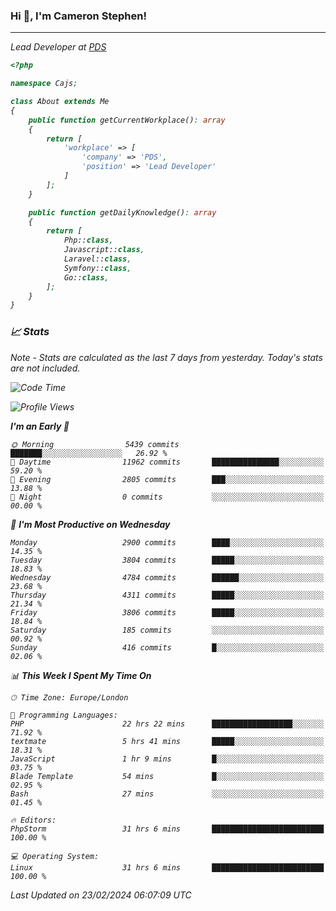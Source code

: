 ### Hi 👋, I'm Cameron Stephen!
<hr>
<p><em>Lead Developer at <a href="https://prindatasolutions.co.uk">PDS</a></p>


```php
<?php

namespace Cajs;

class About extends Me
{
    public function getCurrentWorkplace(): array
    {
        return [
            'workplace' => [
                'company' => 'PDS',
                'position' => 'Lead Developer'
            ]
        ];
    }

    public function getDailyKnowledge(): array
    {
        return [
            Php::class,
            Javascript::class,
            Laravel::class,
            Symfony::class,
            Go::class,
        ];
    }
}
```

### 📈 Stats
<p><em>Note - Stats are calculated as the last 7 days from yesterday. Today's stats are not included.</em></p>


<!--START_SECTION:waka-->
![Code Time](http://img.shields.io/badge/Code%20Time-3%2C693%20hrs%204%20mins-blue)

![Profile Views](http://img.shields.io/badge/Profile%20Views-0-blue)

**I'm an Early 🐤** 

```text
🌞 Morning                5439 commits        ███████░░░░░░░░░░░░░░░░░░   26.92 % 
🌆 Daytime                11962 commits       ███████████████░░░░░░░░░░   59.20 % 
🌃 Evening                2805 commits        ███░░░░░░░░░░░░░░░░░░░░░░   13.88 % 
🌙 Night                  0 commits           ░░░░░░░░░░░░░░░░░░░░░░░░░   00.00 % 
```
📅 **I'm Most Productive on Wednesday** 

```text
Monday                   2900 commits        ████░░░░░░░░░░░░░░░░░░░░░   14.35 % 
Tuesday                  3804 commits        █████░░░░░░░░░░░░░░░░░░░░   18.83 % 
Wednesday                4784 commits        ██████░░░░░░░░░░░░░░░░░░░   23.68 % 
Thursday                 4311 commits        █████░░░░░░░░░░░░░░░░░░░░   21.34 % 
Friday                   3806 commits        █████░░░░░░░░░░░░░░░░░░░░   18.84 % 
Saturday                 185 commits         ░░░░░░░░░░░░░░░░░░░░░░░░░   00.92 % 
Sunday                   416 commits         █░░░░░░░░░░░░░░░░░░░░░░░░   02.06 % 
```


📊 **This Week I Spent My Time On** 

```text
🕑︎ Time Zone: Europe/London

💬 Programming Languages: 
PHP                      22 hrs 22 mins      ██████████████████░░░░░░░   71.92 % 
textmate                 5 hrs 41 mins       █████░░░░░░░░░░░░░░░░░░░░   18.31 % 
JavaScript               1 hr 9 mins         █░░░░░░░░░░░░░░░░░░░░░░░░   03.75 % 
Blade Template           54 mins             █░░░░░░░░░░░░░░░░░░░░░░░░   02.95 % 
Bash                     27 mins             ░░░░░░░░░░░░░░░░░░░░░░░░░   01.45 % 

🔥 Editors: 
PhpStorm                 31 hrs 6 mins       █████████████████████████   100.00 % 

💻 Operating System: 
Linux                    31 hrs 6 mins       █████████████████████████   100.00 % 
```


 Last Updated on 23/02/2024 06:07:09 UTC
<!--END_SECTION:waka-->
